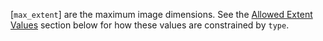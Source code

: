 [`max_extent`] are the maximum image dimensions.
See the [Allowed Extent Values](https://www.khronos.org/registry/vulkan/specs/1.3-extensions/html/vkspec.html#features-extentperimagetype) section
below for how these values are constrained by `type`.